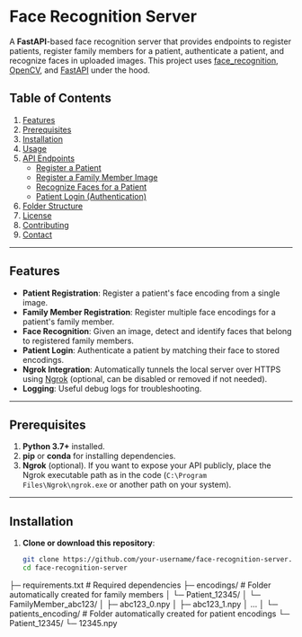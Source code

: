 # Face Recognition Server

A **FastAPI**-based face recognition server that provides endpoints to register patients, register family members for a patient, authenticate a patient, and recognize faces in uploaded images. This project uses [face_recognition](https://github.com/ageitgey/face_recognition), [OpenCV](https://opencv.org/), and [FastAPI](https://fastapi.tiangolo.com/) under the hood.

## Table of Contents

1. [Features](#features)
2. [Prerequisites](#prerequisites)
3. [Installation](#installation)
4. [Usage](#usage)
5. [API Endpoints](#api-endpoints)
   - [Register a Patient](#register-a-patient)
   - [Register a Family Member Image](#register-a-family-member-image)
   - [Recognize Faces for a Patient](#recognize-faces-for-a-patient)
   - [Patient Login (Authentication)](#patient-login-authentication)
6. [Folder Structure](#folder-structure)
7. [License](#license)
8. [Contributing](#contributing)
9. [Contact](#contact)

---

## Features

- **Patient Registration**: Register a patient's face encoding from a single image.
- **Family Member Registration**: Register multiple face encodings for a patient's family member.
- **Face Recognition**: Given an image, detect and identify faces that belong to registered family members.
- **Patient Login**: Authenticate a patient by matching their face to stored encodings.
- **Ngrok Integration**: Automatically tunnels the local server over HTTPS using [Ngrok](https://ngrok.com/) (optional, can be disabled or removed if not needed).
- **Logging**: Useful debug logs for troubleshooting.

---

## Prerequisites

1. **Python 3.7+** installed.
2. **pip** or **conda** for installing dependencies.
3. **Ngrok** (optional). If you want to expose your API publicly, place the Ngrok executable path as in the code (`C:\Program Files\Ngrok\ngrok.exe` or another path on your system).

---

## Installation

1. **Clone or download this repository**:
   ```bash
   git clone https://github.com/your-username/face-recognition-server.git
   cd face-recognition-server

├─ requirements.txt     # Required dependencies
├─ encodings/           # Folder automatically created for family members
│  └─ Patient_12345/
│     └─ FamilyMember_abc123/
│        ├─ abc123_0.npy
│        ├─ abc123_1.npy
│        ...
│
└─ patients_encoding/   # Folder automatically created for patient encodings
   └─ Patient_12345/
      └─ 12345.npy
